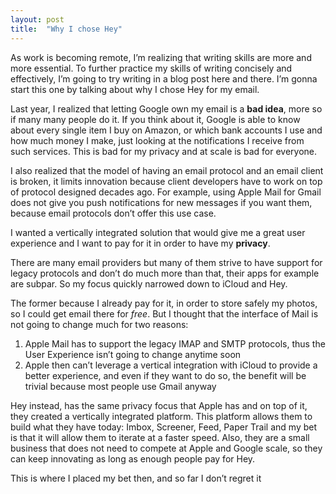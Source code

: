 ```yaml
---
layout: post
title:  "Why I chose Hey"
---
```


As work is becoming remote, I’m realizing that writing skills are more and more essential. To further practice my skills of writing concisely and effectively, I’m going to try writing in a blog post here and there. I’m gonna start this one by talking about why I chose Hey for my email.

Last year, I realized that letting Google own my email is a **bad idea**, more so if many many people do it. If you think about it, Google is able to know about every single item I buy on Amazon, or which bank accounts I use and how much money I make, just looking at the notifications I receive from such services. This is bad for my privacy and at scale is bad for everyone.

I also realized that the model of having an email protocol and an email client is broken, it limits innovation because client developers have to work on top of protocol designed decades ago. For example, using Apple Mail for Gmail does not give you push notifications for new messages if you want them, because email protocols don’t offer this use case.

I wanted a vertically integrated solution that would give me a great user experience and I want to pay for it in order to have my **privacy**.

There are many email providers but many of them strive to have support for legacy protocols and don’t do much more than that, their apps for example are subpar. So my focus quickly narrowed down to iCloud and Hey.

The former because I already pay for it, in order to store safely my photos, so I could get email there for _free_. But I thought that the interface of Mail is not going to change much for two reasons:

1. Apple Mail has to support the legacy IMAP and SMTP protocols, thus the User Experience isn’t going to change anytime soon
2. Apple then can’t leverage a vertical integration with iCloud to provide a better experience, and even if they want to do so, the benefit will be trivial because most people use Gmail anyway

Hey instead, has the same privacy focus that Apple has and on top of it, they created a vertically integrated platform. This platform allows them to build what they have today: Imbox, Screener, Feed, Paper Trail and my bet is that it will allow them to iterate at a faster speed. Also, they are a small business that does not need to compete at Apple and Google scale, so they can keep innovating as long as enough people pay for Hey.

This is where I placed my bet then, and so far I don’t regret it